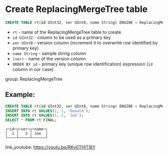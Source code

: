 # Create ReplacingMergeTree table

```sql
CREATE TABLE rt(id UInt32, ver UInt8, name String) ENGINE = ReplacingMergeTree(ver) ORDER BY id
```

- `rt` - name of the ReplacingMergeTree table to create
- `id UInt32` - column to be used as a primary key
- `ver UInt8` - version column (increment it to overwrite row identified by primary key)
- `name String` - sample string column
- `(ver)` - name of the version column
- `ORDER BY id` - primary key (unique row identification) expression (`id` column in our case)

group: ReplacingMergeTree

## Example: 
```sql
CREATE TABLE rt(id UInt32, ver UInt8, name String) ENGINE = ReplacingMergeTree(ver) ORDER BY id;
INSERT INTO rt VALUES(1, 1, 'Donald');
INSERT INTO rt VALUES(1, 2, 'Joe');
SELECT * FROM rt FINAL;
```
```
┌─id─┬─ver─┬─name─┐
│  1 │   2 │ Joe  │
└────┴─────┴──────┘
```

link_youtube: https://youtu.be/RKv0THlTI8Y
